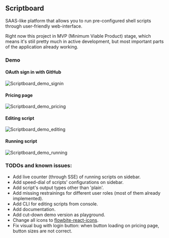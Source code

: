 ## Scriptboard

SAAS-like platform that allows you to run pre-configured shell scripts through user-friendly web-interface.

Right now this project in MVP (Minimum Viable Product) stage, which means it's stiil pretty much in active development, but most important parts of the application already working.

### Demo

#### OAuth sign in with GitHub

![Scriptboard_demo_signin](https://github.com/SuperSnowSnail/scriptboard/assets/118603847/9403a5be-c50e-4f75-846c-7d0c25f0f1e1)

#### Pricing page

![Scriptboard_demo_pricing](https://github.com/SuperSnowSnail/scriptboard/assets/118603847/8b133f1d-2f94-49ae-9dc3-afeedbf300fa)

#### Editing script

![Scriptboard_demo_editing](https://github.com/SuperSnowSnail/scriptboard/assets/118603847/800dbbef-2a42-406f-9a33-4ce113bd898c)

#### Running script

![Scriptboard_demo_running](https://github.com/SuperSnowSnail/scriptboard/assets/118603847/35f8853a-d717-473b-a51c-a30b89f71019)

### TODOs and known issues:
- Add live counter (through SSE) of running scripts on sidebar.
- Add speed-dial of scripts' configurations on sidebar.
- Add script's output types other than 'plain'.
- Add missing restrainings for different user roles (most of them already implemented).
- Add CLI for editing scripts from console.
- Add documentation.
- Add cut-down demo version as playground.
- Change all icons to [flowbite-react-icons](https://github.com/SuperSnowSnail/flowbite-react-icons).
- Fix visual bug with login button: when button loading on pricing page, button sizes are not correct.
